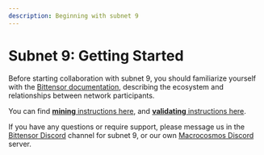 ```yaml
---
description: Beginning with subnet 9
---
```


# Subnet 9: Getting Started

Before starting collaboration with subnet 9, you should familiarize yourself with the [Bittensor documentation](https://docs.bittensor.com/), describing the ecosystem and relationships between network participants.

You can find [**mining** instructions here](https://github.com/macrocosm-os/pretraining/blob/main/docs/miner.md), and [**validating** instructions here](https://github.com/macrocosm-os/pretraining/blob/main/docs/validator.md).

If you have any questions or require support, please message us in the [Bittensor Discord](https://discord.com/channels/799672011265015819/1162768567821930597) channel for subnet 9, or our own [Macrocosmos Discord](https://discord.gg/vRTaAXpRcd) server.
